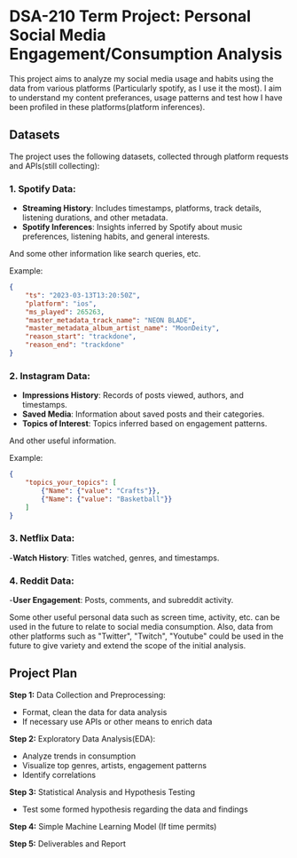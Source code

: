 # DSA-210 Term Project: Personal Social Media Engagement/Consumption Analysis
This project aims to analyze my social media usage and habits using the data from various platforms (Particularly spotify, as I use it the most). I aim to understand my content preferances, usage patterns and test how I have been profiled in these platforms(platform inferences).

## Datasets
The project uses the following datasets, collected through platform requests and APIs(still collecting): 

### 1. Spotify Data:
- **Streaming History**: Includes timestamps, platforms, track details, listening durations, and other metadata.
- **Spotify Inferences**: Insights inferred by Spotify about music preferences, listening habits, and general interests.

And some other information like search queries, etc. 

Example: 

```json
{
    "ts": "2023-03-13T13:20:50Z",
    "platform": "ios",
    "ms_played": 265263,
    "master_metadata_track_name": "NEON BLADE",
    "master_metadata_album_artist_name": "MoonDeity",
    "reason_start": "trackdone",
    "reason_end": "trackdone"
}
```

### 2. Instagram Data: 
- **Impressions History**: Records of posts viewed, authors, and timestamps.
- **Saved Media**: Information about saved posts and their categories.
- **Topics of Interest**: Topics inferred based on engagement patterns.

And other useful information.

Example:

```json
{
    "topics_your_topics": [
        {"Name": {"value": "Crafts"}},
        {"Name": {"value": "Basketball"}}
    ]
}
```

### 3. Netflix Data: 
-**Watch History**: Titles watched, genres, and timestamps.

### 4. Reddit Data: 
-**User Engagement**: Posts, comments, and subreddit activity.

Some other useful personal data such as screen time, activity, etc. can be used in the future to relate to social media consumption. Also, data from other platforms such as "Twitter", "Twitch", "Youtube" could be used in the future to give variety and extend the scope of the initial analysis.  

## Project Plan
**Step 1:** Data Collection and Preprocessing: 
- Format, clean the data for data analysis
- If necessary use APIs or other means to enrich data 

**Step 2:** Exploratory Data Analysis(EDA):
- Analyze trends in consumption
- Visualize top genres, artists, engagement patterns
- Identify correlations
  
**Step 3:** Statistical Analysis and Hypothesis Testing
- Test some formed hypothesis regarding the data and findings
  
**Step 4:** Simple Machine Learning Model (If time permits)

**Step 5:** Deliverables and Report
